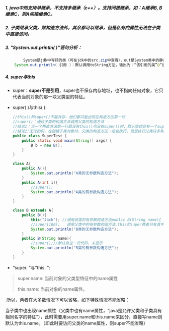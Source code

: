 ##### 1. java中知支持单继承，不支持多继承（c++）。支持间接继承，如：A继承B, B继承C，则A间接继承C。

##### 2. 子类继承父类，除构造方法外，其余都可以继承，但是私有的属性无法在子类中直接访问。

##### 3. "System.out.println( )"语句分析：

```java
		System是jdk中写好的类（可在jdk中的src.zip中查看），out是System类中的静态变量，该静态变量是一个对象，println( )就是这个对象的方法。
  	System.out.println( 引用 )：默认调用toString方法，输出为：“该引用的类”@“该引用在堆内存中的地址”
```

##### 4. super与this

- super：**super不是引用**，super也不保存内存地址，也不指向任何对象，它只代表当前对象的那一块父类型的特征。
- super( )与this( ):

   ```java
   //this()和super()不能共存，他们都只能出现在构造方法第一行
   //super()：通过子类的构造方法调用父类的构造方法
   //结论1：当一个构造方法第一行既没有this()也没有super()时，默认隐式会有一个super();表示通过当前子类的构造方法调用父类的无参数构造方法。所以必须保证父类的无参数构造方法时存在的————这也是为什么建议最好显式写出类的无参数构造方法。
   //结论2:无论如何，在创建子类对象时，父类的构造方法一定会执行，但是执行父类众多构造方法中哪一个构造方法取决于this()或super()
   public class SuperTest {
       public static void main(String[] args) {
           B b = new B();
       }
   }
   
   class A{
       public A(){
           System.out.println("A类的无参数构造方法");
       }
       public A(int i){
           //super();
           System.out.println("A类的有参数构造方法");
       }
   }
   
   class B extends A{
       public B(){
           this("Jack"); //调用该类的有参数构造方法public B(String name){ }
           //super(100);   调用父类中的有参数构造方法,this和super两者只有其中一个能出现在构造方法第一行
           System.out.println("B类的无参数构造方法");
       }
       public B(String name){
           //super();//默认有这一行代码，未显示
           System.out.println("B类的有参数构造方法");
       }
   }
   ```

- “super. ”与“this. ":  

> super.name: 当前对象的父类型特征中的name属性
>
> this.name: 当前对象的name属性。

​		所以，两者在大多数情况下可以省略，如下特殊情况不能省略：

​        当子类中也出现name属性（父类中也有name属性，“java是允许父类和子类具有相同名字的特征”），此时需要用super.name和this.name来区分，直接写name则默认为this.name。（即此时要访问父类的name属性，则super不能省略）













